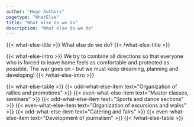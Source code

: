 ```yaml
---
author: "Hugo Authors"
pagetype: "WhatElse"
title: "What else do we do"
description: "What else do we do"
---
```


{{< what-else-title >}}
  What else do we do?
{{< /what-else-title >}}

{{< what-else-intro >}}
  We try to combine all directions so that everyone who is forced to leave home feels as comfortable and protected as possible. 
  The war goes on - but we must keep dreaming, planning and developing!
{{< /what-else-intro >}}

{{< what-else-table >}}
  {{< odd-what-else-item text="Organization of rallies and promotions" >}}
  {{< even-what-else-item text="Master classes, seminars" >}}
  {{< odd-what-else-item text="Sports and dance sections" >}} 
  {{< even-what-else-item text="Organization of excursions and walks" >}}
  {{< odd-what-else-item text="Catering and fairs" >}}
  {{< even-what-else-item text="Development of journalism" >}} 
{{< /what-else-table >}}
